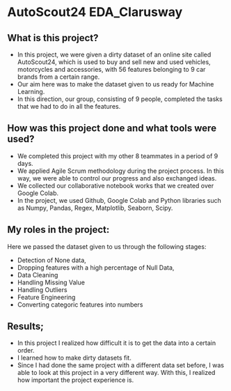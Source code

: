 # AutoScout24 EDA_Clarusway

## What is this project?

- In this project, we were given a dirty dataset of an online site called AutoScout24, which is used to buy and sell new and used vehicles, motorcycles and accessories, with 56 features belonging to 9 car brands from a certain range.
- Our aim here was to make the dataset given to us ready for Machine Learning.
- In this direction, our group, consisting of 9 people, completed the tasks that we had to do in all the features.

## How was this project done and what tools were used?

- We completed this project with my other 8 teammates in a period of 9 days.
- We applied Agile Scrum methodology during the project process. In this way, we were able to control our progress and also exchanged ideas.
- We collected our collaborative notebook works that we created over Google Colab.
- In the project, we used Github, Google Colab and Python libraries such as Numpy, Pandas, Regex, Matplotlib, Seaborn, Scipy.

## My roles in the project:

Here we passed the dataset given to us through the following stages:
* Detection of None data,
* Dropping features with a high percentage of Null Data,
* Data Cleaning
* Handling Missing Value
* Handling Outliers
* Feature Engineering
* Converting categoric features into numbers

## Results;
* In this project I realized how difficult it is to get the data into a certain order.
* I learned how to make dirty datasets fit.
* Since I had done the same project with a different data set before, I was able to look at this project in a very different way. With this, I realized how important the project experience is.
